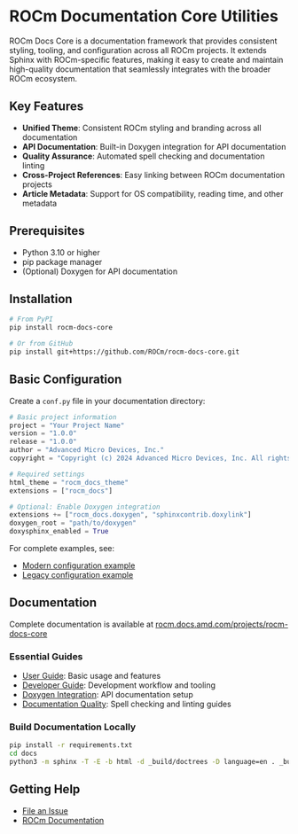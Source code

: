 # ROCm Documentation Core Utilities

ROCm Docs Core is a documentation framework that provides consistent styling, tooling, and configuration across all ROCm projects. It extends Sphinx with ROCm-specific features, making it easy to create and maintain high-quality documentation that seamlessly integrates with the broader ROCm ecosystem.

## Key Features

- **Unified Theme**: Consistent ROCm styling and branding across all documentation
- **API Documentation**: Built-in Doxygen integration for API documentation
- **Quality Assurance**: Automated spell checking and documentation linting
- **Cross-Project References**: Easy linking between ROCm documentation projects
- **Article Metadata**: Support for OS compatibility, reading time, and other metadata

## Prerequisites

- Python 3.10 or higher
- pip package manager
- (Optional) Doxygen for API documentation

## Installation

```bash
# From PyPI
pip install rocm-docs-core

# Or from GitHub
pip install git+https://github.com/ROCm/rocm-docs-core.git
```

## Basic Configuration

Create a `conf.py` file in your documentation directory:

```python
# Basic project information
project = "Your Project Name"
version = "1.0.0"
release = "1.0.0"
author = "Advanced Micro Devices, Inc."
copyright = "Copyright (c) 2024 Advanced Micro Devices, Inc. All rights reserved."

# Required settings
html_theme = "rocm_docs_theme"
extensions = ["rocm_docs"]

# Optional: Enable Doxygen integration
extensions += ["rocm_docs.doxygen", "sphinxcontrib.doxylink"]
doxygen_root = "path/to/doxygen"
doxysphinx_enabled = True
```

For complete examples, see:

- [Modern configuration example](./tests/sites/doxygen/extension/conf.py)
- [Legacy configuration example](./tests/sites/doxygen/legacy/conf.py)

## Documentation

Complete documentation is available at [rocm.docs.amd.com/projects/rocm-docs-core](https://rocm.docs.amd.com/projects/rocm-docs-core/en/latest/)

### Essential Guides

- [User Guide](https://rocm.docs.amd.com/projects/rocm-docs-core/en/latest/user_guide/user_guide.html): Basic usage and features
- [Developer Guide](https://rocm.docs.amd.com/projects/rocm-docs-core/en/latest/developer_guide/developer_guide.html): Development workflow and tooling
- [Doxygen Integration](https://rocm.docs.amd.com/projects/rocm-docs-core/en/latest/user_guide/doxygen_integration.html): API documentation setup
- [Documentation Quality](https://rocm.docs.amd.com/projects/rocm-docs-core/en/latest/user_guide/spellcheck.html): Spell checking and linting guides

### Build Documentation Locally

```bash
pip install -r requirements.txt
cd docs
python3 -m sphinx -T -E -b html -d _build/doctrees -D language=en . _build/html
```

## Getting Help

- [File an Issue](https://github.com/ROCm/rocm-docs-core/issues)
- [ROCm Documentation](https://rocm.docs.amd.com/)
